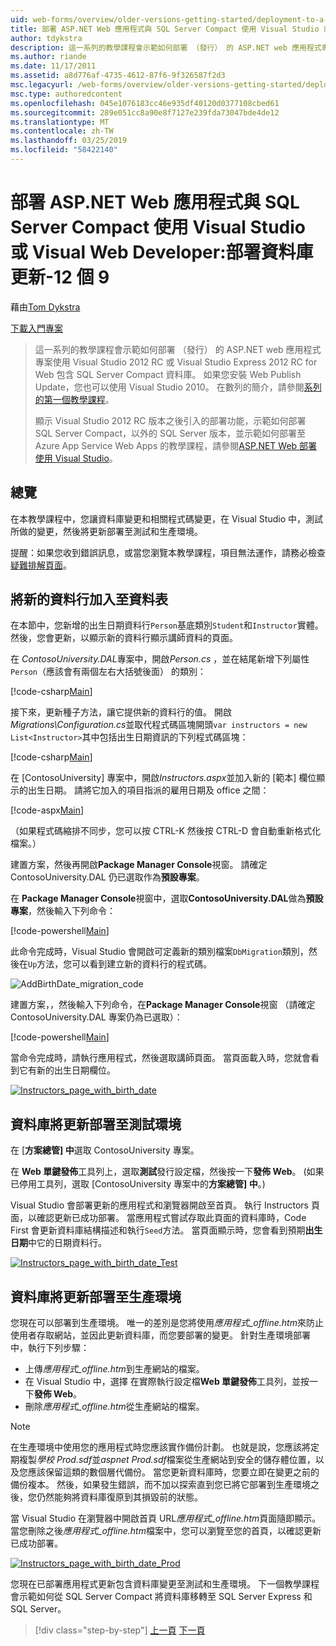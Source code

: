 ```yaml
---
uid: web-forms/overview/older-versions-getting-started/deployment-to-a-hosting-provider/deployment-to-a-hosting-provider-deploying-a-database-update-9-of-12
title: 部署 ASP.NET Web 應用程式與 SQL Server Compact 使用 Visual Studio 或 Visual Web Developer:部署資料庫更新-12 個 9 |Microsoft Docs
author: tdykstra
description: 這一系列的教學課程會示範如何部署 （發行） 的 ASP.NET web 應用程式專案，其中包含 SQL Server Compact 資料庫，使用 Visual Stu...
ms.author: riande
ms.date: 11/17/2011
ms.assetid: a8d776af-4735-4612-87f6-9f326587f2d3
msc.legacyurl: /web-forms/overview/older-versions-getting-started/deployment-to-a-hosting-provider/deployment-to-a-hosting-provider-deploying-a-database-update-9-of-12
msc.type: authoredcontent
ms.openlocfilehash: 045e1076183cc46e935df40120d0377108cbed61
ms.sourcegitcommit: 289e051cc8a90e8f7127e239fda73047bde4de12
ms.translationtype: MT
ms.contentlocale: zh-TW
ms.lasthandoff: 03/25/2019
ms.locfileid: "58422140"
---
```

<a name="deploying-an-aspnet-web-application-with-sql-server-compact-using-visual-studio-or-visual-web-developer-deploying-a-database-update---9-of-12"></a>部署 ASP.NET Web 應用程式與 SQL Server Compact 使用 Visual Studio 或 Visual Web Developer:部署資料庫更新-12 個 9
====================
藉由[Tom Dykstra](https://github.com/tdykstra)

[下載入門專案](http://code.msdn.microsoft.com/Deploying-an-ASPNET-Web-4e31366b)

> 這一系列的教學課程會示範如何部署 （發行） 的 ASP.NET web 應用程式專案使用 Visual Studio 2012 RC 或 Visual Studio Express 2012 RC for Web 包含 SQL Server Compact 資料庫。 如果您安裝 Web Publish Update，您也可以使用 Visual Studio 2010。 在數列的簡介，請參閱[系列的第一個教學課程](deployment-to-a-hosting-provider-introduction-1-of-12.md)。
> 
> 顯示 Visual Studio 2012 RC 版本之後引入的部署功能，示範如何部署 SQL Server Compact，以外的 SQL Server 版本，並示範如何部署至 Azure App Service Web Apps 的教學課程，請參閱[ASP.NET Web 部署使用 Visual Studio](../../deployment/visual-studio-web-deployment/introduction.md)。


## <a name="overview"></a>總覽

在本教學課程中，您讓資料庫變更和相關程式碼變更，在 Visual Studio 中，測試所做的變更，然後將更新部署至測試和生產環境。

提醒：如果您收到錯誤訊息，或當您瀏覽本教學課程，項目無法運作，請務必檢查[疑難排解頁面](deployment-to-a-hosting-provider-creating-and-installing-deployment-packages-12-of-12.md)。

## <a name="adding-a-new-column-to-a-table"></a>將新的資料行加入至資料表

在本節中，您新增的出生日期資料行`Person`基底類別`Student`和`Instructor`實體。 然後，您會更新，以顯示新的資料行顯示講師資料的頁面。

在  *ContosoUniversity.DAL*專案中，開啟*Person.cs* ，並在結尾新增下列屬性`Person`（應該會有兩個左右大括號後面） 的類別：

[!code-csharp[Main](deployment-to-a-hosting-provider-deploying-a-database-update-9-of-12/samples/sample1.cs)]

接下來，更新種子方法，讓它提供新的資料行的值。 開啟*Migrations\Configuration.cs*並取代程式碼區塊開頭`var instructors = new List<Instructor>`其中包括出生日期資訊的下列程式碼區塊：

[!code-csharp[Main](deployment-to-a-hosting-provider-deploying-a-database-update-9-of-12/samples/sample2.cs)]

在 [ContosoUniversity] 專案中，開啟*Instructors.aspx*並加入新的 [範本] 欄位顯示的出生日期。 請將它加入的項目指派的雇用日期及 office 之間：

[!code-aspx[Main](deployment-to-a-hosting-provider-deploying-a-database-update-9-of-12/samples/sample3.aspx)]

（如果程式碼縮排不同步，您可以按 CTRL-K 然後按 CTRL-D 會自動重新格式化檔案。）

建置方案，然後再開啟**Package Manager Console**視窗。 請確定 ContosoUniversity.DAL 仍已選取作為**預設專案**。

在  **Package Manager Console**視窗中，選取**ContosoUniversity.DAL**做為**預設專案**，然後輸入下列命令：

[!code-powershell[Main](deployment-to-a-hosting-provider-deploying-a-database-update-9-of-12/samples/sample4.ps1)]

此命令完成時，Visual Studio 會開啟可定義新的類別檔案`DbMigration`類別，然後在`Up`方法，您可以看到建立新的資料行的程式碼。

![AddBirthDate_migration_code](deployment-to-a-hosting-provider-deploying-a-database-update-9-of-12/_static/image1.png)

建置方案，，然後輸入下列命令，在**Package Manager Console**視窗 （請確定 ContosoUniversity.DAL 專案仍為已選取）：

[!code-powershell[Main](deployment-to-a-hosting-provider-deploying-a-database-update-9-of-12/samples/sample5.ps1)]

當命令完成時，請執行應用程式，然後選取講師頁面。 當頁面載入時，您就會看到它有新的出生日期欄位。

[![Instructors_page_with_birth_date](deployment-to-a-hosting-provider-deploying-a-database-update-9-of-12/_static/image3.png)](deployment-to-a-hosting-provider-deploying-a-database-update-9-of-12/_static/image2.png)

## <a name="deploying-the-database-update-to-the-test-environment"></a>資料庫將更新部署至測試環境

在 [**方案總管] 中**選取 ContosoUniversity 專案。

在  **Web 單鍵發佈**工具列上，選取**測試**發行設定檔，然後按一下**發佈 Web**。 (如果已停用工具列，選取 [ContosoUniversity 專案中的**方案總管] 中**。)

Visual Studio 會部署更新的應用程式和瀏覽器開啟至首頁。 執行 Instructors 頁面，以確認更新已成功部署。 當應用程式嘗試存取此頁面的資料庫時，Code First 會更新資料庫結構描述和執行`Seed`方法。 當頁面顯示時，您會看到預期**出生日期**中它的日期資料行。

[![Instructors_page_with_birth_date_Test](deployment-to-a-hosting-provider-deploying-a-database-update-9-of-12/_static/image5.png)](deployment-to-a-hosting-provider-deploying-a-database-update-9-of-12/_static/image4.png)

## <a name="deploying-the-database-update-to-the-production-environment"></a>資料庫將更新部署至生產環境

您現在可以部署到生產環境。 唯一的差別是您將使用*應用程式\_offline.htm*來防止使用者存取網站，並因此更新資料庫，而您要部署的變更。 針對生產環境部署中，執行下列步驟：

- 上傳*應用程式\_offline.htm*到生產網站的檔案。
- 在 Visual Studio 中，選擇 在實際執行設定檔**Web 單鍵發佈**工具列，並按一下**發佈 Web**。
- 刪除*應用程式\_offline.htm*從生產網站的檔案。

> [!NOTE]
> 在生產環境中使用您的應用程式時您應該實作備份計劃。 也就是說，您應該將定期複製*學校 Prod.sdf*並*aspnet Prod.sdf*檔案從生產網站到安全的儲存體位置，以及您應該保留這類的數個層代備份。 當您更新資料庫時，您要立即在變更之前的備份複本。 然後，如果發生錯誤，而不加以探索直到您已將它部署到生產環境之後，您仍然能夠將資料庫復原到其損毀前的狀態。


當 Visual Studio 在瀏覽器中開啟首頁 URL*應用程式\_offline.htm*頁面隨即顯示。 當您刪除之後*應用程式\_offline.htm*檔案中，您可以瀏覽至您的首頁，以確認更新已成功部署。

[![Instructors_page_with_birth_date_Prod](deployment-to-a-hosting-provider-deploying-a-database-update-9-of-12/_static/image7.png)](deployment-to-a-hosting-provider-deploying-a-database-update-9-of-12/_static/image6.png)

您現在已部署應用程式更新包含資料庫變更至測試和生產環境。 下一個教學課程會示範如何從 SQL Server Compact 將資料庫移轉至 SQL Server Express 和 SQL Server。

> [!div class="step-by-step"]
> [上一頁](deployment-to-a-hosting-provider-deploying-a-code-only-update-8-of-12.md)
> [下一頁](deployment-to-a-hosting-provider-migrating-to-sql-server-10-of-12.md)

